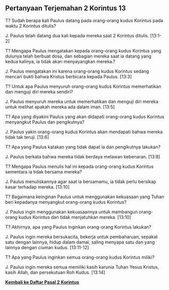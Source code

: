 ﻿## Pertanyaan Terjemahan 2 Korintus 13 ##

T? Sudah berapa kali Paulus datang pada orang-orang kudus Korintus pada waktu 2 Korintus ditulis?

J. Paulus telah datang dua kali kepada mereka saat 2 Korintus ditulis. [13:1-2]

T? Mengapa Paulus mengatakan kepada orang-orang kudus Korintus yang dulunya telah berbuat dosa, dan sebagian mereka saat ia datang yang kedua kalinya, ia tidak akan menyayangkan mereka.?

J. Paulus mengatakan ini karena orang-orang kudus Korintus sedang mencari bukti bahwa Kristus berbicara kepada Paulus. [13:3]

T? Untuk apa Paulus menyuruh orang-orang kudus Korintus memerhatikan dan menguji diri mereka sendiri?

J. Paulus menyuruh mereka untuk memerhatikan dan menguji diri mereka untuk melihat apakah mereka ada dalam iman. [13:5]

T? Apa yang diyakini Paulus yang akan didapati orang-orang kudus Korintus menyangkut Paulus dan pengikutnya?

J. Paulus yakin orang-orang kudus Korintus akan mendapati bahwa mereka tidak tak teruji. [13:6]

T? Apa yang Paulus katakan yang tidak dapat ia dan pengikutnya lakukan?

J. Paulus berkata bahwa mereka tidak berdaya melawan kebenaran. [13:8]

T? Mengapa Paulus menulis hal ini kepada orang-orang kudus Korintus sementara ia tidak bersama mereka?

J. Paulus menuliskannya agar saat ia bersamamu, ia tidak perlu bersikap kasar terhadap mereka. [13:10]

T? Bagaimana keinginan Paulus untuk menggunakan kekuasaan yang Tuhan beri kepadanya menyangkut orang-orang kudus Korintus?

J. Paulus ingin menggunakan kekuasaannya untuk membangun orang-orang kudus Korintus dan tidak menjatuhkan mereka. [13:10]

T? Akhirnya, apa yang Paulus inginkan orang-orang Korintus lakukan?

J. Paulus ingin mereka bersukacita, bekerja untuk pembaharuan, sepakat satu dengan lainnya, hidup dalam damai, saling menyapa satu dan yang lainnya dengan ciuman kudus. [13:11-12]

T? Apa yang Paulus inginkan semua orang-orang kudus Korintus miliki?

J. Paulus ingin mereka semua memiliki kasih karunia Tuhan Yesus Kristus, kasih Allah, dan persekutuan Roh Kudus. [13:14]

__[Kembali ke Daftar Pasal 2 Korintus](./)__

